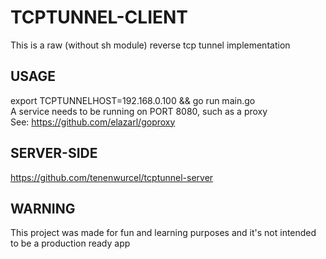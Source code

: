# TCPTUNNEL-CLIENT
This is a raw (without sh module) reverse tcp tunnel implementation

## USAGE
export TCPTUNNELHOST=192.168.0.100 && go run main.go\
A service needs to be running on PORT 8080, such as a proxy\
See: https://github.com/elazarl/goproxy

## SERVER-SIDE
https://github.com/tenenwurcel/tcptunnel-server

## WARNING
This project was made for fun and learning purposes and it's not intended to be a production ready app
